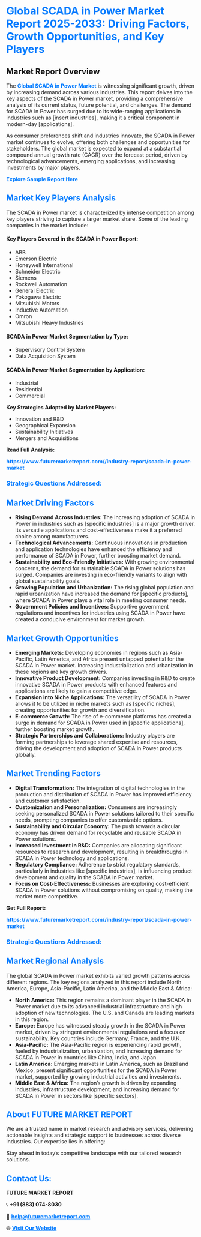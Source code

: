 <h1 style="color: #007BFF;">Global SCADA in Power Market Report 2025-2033: Driving Factors, Growth Opportunities, and Key Players</h1>

<section id="overview">
<h2>Market Report Overview</h2>
<p>The <a href="https://www.futuremarketreport.com//industry-report/scada-in-power-market" style="color: #007BFF; text-decoration: none;"><strong>Global SCADA in Power Market</strong></a> is witnessing significant growth, driven by increasing demand across various industries. This report delves into the key aspects of the SCADA in Power market, providing a comprehensive analysis of its current status, future potential, and challenges. The demand for SCADA in Power has surged due to its wide-ranging applications in industries such as [insert industries], making it a critical component in modern-day [applications].</p>
<p>As consumer preferences shift and industries innovate, the SCADA in Power market continues to evolve, offering both challenges and opportunities for stakeholders. The global market is expected to expand at a substantial compound annual growth rate (CAGR) over the forecast period, driven by technological advancements, emerging applications, and increasing investments by major players.</p>
</section>

<section id="overview">
<p><a href="https://www.futuremarketreport.com//request-sample/reportId=51745" style="color: #007BFF; text-decoration: none;"><strong>Explore Sample Report Here</strong></a></p>
</section>

<section id="key-players">
<h2 style="color: #007BFF;">Market Key Players Analysis</h2>
<p>The SCADA in Power market is characterized by intense competition among key players striving to capture a larger market share. Some of the leading companies in the market include:</p>
<h4>Key Players Covered in the SCADA in Power Report:</h4>
<ul><li>ABB</li><li>Emerson Electric</li><li>Honeywell International</li><li>Schneider Electric</li><li>Siemens</li><li>Rockwell Automation</li><li>General Electric</li><li>Yokogawa Electric</li><li>Mitsubishi Motors</li><li>Inductive Automation</li><li>Omron</li><li>Mitsubishi Heavy Industries</li></ul>
<h4>SCADA in Power Market Segmentation by Type:</h4>
<ul><li>Supervisory Control System</li><li>Data Acquisition System</li></ul>

<h4>SCADA in Power Market Segmentation by Application:</h4>
<ul><li>Industrial</li><li>Residential</li><li>Commercial</li></ul>
<p><strong>Key Strategies Adopted by Market Players:</strong></p>
<ul>
<li>Innovation and R&D</li>
<li>Geographical Expansion</li>
<li>Sustainability Initiatives</li>
<li>Mergers and Acquisitions</li>
</ul>
</section>

<section>
<p><strong>Read Full Analysis: </strong></p><a href="https://www.futuremarketreport.com//industry-report/scada-in-power-market" style="color: #007BFF; text-decoration: none;"><strong>https://www.futuremarketreport.com//industry-report/scada-in-power-market</strong></a>
<h3 style="color: #007BFF;">Strategic Questions Addressed:</h3>
</section>

<section id="driving-factors">
<h2 style="color: #007BFF;">Market Driving Factors</h2>
<ul>
<li><strong>Rising Demand Across Industries:</strong> The increasing adoption of SCADA in Power in industries such as [specific industries] is a major growth driver. Its versatile applications and cost-effectiveness make it a preferred choice among manufacturers.</li>
<li><strong>Technological Advancements:</strong> Continuous innovations in production and application technologies have enhanced the efficiency and performance of SCADA in Power, further boosting market demand.</li>
<li><strong>Sustainability and Eco-Friendly Initiatives:</strong> With growing environmental concerns, the demand for sustainable SCADA in Power solutions has surged. Companies are investing in eco-friendly variants to align with global sustainability goals.</li>
<li><strong>Growing Population and Urbanization:</strong> The rising global population and rapid urbanization have increased the demand for [specific products], where SCADA in Power plays a vital role in meeting consumer needs.</li>
<li><strong>Government Policies and Incentives:</strong> Supportive government regulations and incentives for industries using SCADA in Power have created a conducive environment for market growth.</li>
</ul>
</section>

<section id="growth-opportunities">
<h2 style="color: #007BFF;">Market Growth Opportunities</h2>
<ul>
<li><strong>Emerging Markets:</strong> Developing economies in regions such as Asia-Pacific, Latin America, and Africa present untapped potential for the SCADA in Power market. Increasing industrialization and urbanization in these regions are key growth drivers.</li>
<li><strong>Innovative Product Development:</strong> Companies investing in R&D to create innovative SCADA in Power products with enhanced features and applications are likely to gain a competitive edge.</li>
<li><strong>Expansion into Niche Applications:</strong> The versatility of SCADA in Power allows it to be utilized in niche markets such as [specific niches], creating opportunities for growth and diversification.</li>
<li><strong>E-commerce Growth:</strong> The rise of e-commerce platforms has created a surge in demand for SCADA in Power used in [specific applications], further boosting market growth.</li>
<li><strong>Strategic Partnerships and Collaborations:</strong> Industry players are forming partnerships to leverage shared expertise and resources, driving the development and adoption of SCADA in Power products globally.</li>
</ul>
</section>

<section id="trending-factors">
<h2 style="color: #007BFF;">Market Trending Factors</h2>
<ul>
<li><strong>Digital Transformation:</strong> The integration of digital technologies in the production and distribution of SCADA in Power has improved efficiency and customer satisfaction.</li>
<li><strong>Customization and Personalization:</strong> Consumers are increasingly seeking personalized SCADA in Power solutions tailored to their specific needs, prompting companies to offer customizable options.</li>
<li><strong>Sustainability and Circular Economy:</strong> The push towards a circular economy has driven demand for recyclable and reusable SCADA in Power solutions.</li>
<li><strong>Increased Investment in R&D:</strong> Companies are allocating significant resources to research and development, resulting in breakthroughs in SCADA in Power technology and applications.</li>
<li><strong>Regulatory Compliance:</strong> Adherence to strict regulatory standards, particularly in industries like [specific industries], is influencing product development and quality in the SCADA in Power market.</li>
<li><strong>Focus on Cost-Effectiveness:</strong> Businesses are exploring cost-efficient SCADA in Power solutions without compromising on quality, making the market more competitive.</li>
</ul>
</section>

<section>
<p><strong>Get Full Report: </strong></p><a href="https://www.futuremarketreport.com//industry-report/scada-in-power-market" style="color: #007BFF; text-decoration: none;"><strong>https://www.futuremarketreport.com//industry-report/scada-in-power-market</strong></a>
<h3 style="color: #007BFF;">Strategic Questions Addressed:</h3>
</section>


<section id="regional-analysis">
<h2 style="color: #007BFF;">Market Regional Analysis</h2>
<p>The global SCADA in Power market exhibits varied growth patterns across different regions. The key regions analyzed in this report include North America, Europe, Asia-Pacific, Latin America, and the Middle East & Africa:</p>
<ul>
<li><strong>North America:</strong> This region remains a dominant player in the SCADA in Power market due to its advanced industrial infrastructure and high adoption of new technologies. The U.S. and Canada are leading markets in this region.</li>
<li><strong>Europe:</strong> Europe has witnessed steady growth in the SCADA in Power market, driven by stringent environmental regulations and a focus on sustainability. Key countries include Germany, France, and the U.K.</li>
<li><strong>Asia-Pacific:</strong> The Asia-Pacific region is experiencing rapid growth, fueled by industrialization, urbanization, and increasing demand for SCADA in Power in countries like China, India, and Japan.</li>
<li><strong>Latin America:</strong> Emerging markets in Latin America, such as Brazil and Mexico, present significant opportunities for the SCADA in Power market, supported by growing industrial activities and investments.</li>
<li><strong>Middle East & Africa:</strong> The region’s growth is driven by expanding industries, infrastructure development, and increasing demand for SCADA in Power in sectors like [specific sectors].</li>
</ul>
</section>

<footer>
<h2 style="color: #007BFF;">About FUTURE MARKET REPORT</h2>
<p>We are a trusted name in market research and advisory services, delivering actionable insights and strategic support to businesses across diverse industries. Our expertise lies in offering:</p>

<p>Stay ahead in today’s competitive landscape with our tailored research solutions.</p>

<h2 style="color: #007BFF;">Contact Us:</h2>
<p><strong>FUTURE MARKET REPORT</strong></p>
<p>📞 <strong>+91 (883) 074-8030</strong></p>
<p>📧 <strong><a href="mailto:help@futuremarketreport.com" style="color: #007BFF;">help@futuremarketreport.com</a></strong></p>
<p>🌐 <strong><a href="https://www.futuremarketreport.com/" style="color: #007BFF;">Visit Our Website</a></strong></p>
</footer>